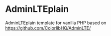 # AdminLTEplain
AdminLTEplain template for vanilla PHP based on https://github.com/ColorlibHQ/AdminLTE/
